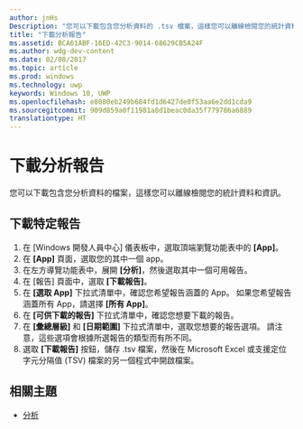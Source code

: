 ```yaml
---
author: jnHs
Description: "您可以下載包含您分析資料的 .tsv 檔案，這樣您可以離線檢閱您的統計資料和資訊。"
title: "下載分析報告"
ms.assetid: BCA61ABF-16ED-42C3-9014-68629CB5A24F
ms.author: wdg-dev-content
ms.date: 02/08/2017
ms.topic: article
ms.prod: windows
ms.technology: uwp
keywords: Windows 10, UWP
ms.openlocfilehash: e8080eb249b684fd1d6427de0f53aa6e2dd1cda9
ms.sourcegitcommit: 909d859a0f11981a8d1beac0da35f779786a6889
translationtype: HT
---
```

# <a name="download-analytics-reports"></a>下載分析報告


您可以下載包含您分析資料的檔案，這樣您可以離線檢閱您的統計資料和資訊。

## <a name="to-download-a-specific-report"></a>下載特定報告

1.  在 [Windows 開發人員中心] 儀表板中，選取頂端瀏覽功能表中的 **\[App\]**。
2.  在 **\[App\]** 頁面，選取您的其中一個 app。
3.  在左方導覽功能表中，展開 **\[分析\]**，然後選取其中一個可用報告。
4.  在 [報告] 頁面中，選取 **\[下載報告\]**。
5.  在 **\[選取 App\]** 下拉式清單中，確認您希望報告涵蓋的 App。 如果您希望報告涵蓋所有 App，請選擇 **\[所有 App\]**。
6.  在 **\[可供下載的報告\]** 下拉式清單中，確認您想要下載的報告。
7.  在 **\[彙總層級\]** 和 **\[日期範圍\]** 下拉式清單中，選取您想要的報告選項。 請注意，這些選項會根據所選報告的類型而有所不同。
8.  選取 **\[下載報告\]** 按鈕，儲存 .tsv 檔案，然後在 Microsoft Excel 或支援定位字元分隔值 (TSV) 檔案的另一個程式中開啟檔案。

## <a name="related-topics"></a>相關主題
- [分析](analytics.md)
